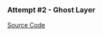 ### Attempt #2 - Ghost Layer

[Source Code](https://github.com/michaelmov/morphing-elements-demo/tree/master/attempt-2)